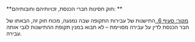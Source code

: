 **חוק חסינות חברי הכנסת, זכויותיהם וחובותיהם: **

[מקור: סעיף 6. ](https://he.wikisource.org/wiki/%D7%97%D7%95%D7%A7-%D7%99%D7%A1%D7%95%D7%93:_%D7%94%D7%9B%D7%A0%D7%A1%D7%AA#%D7%A1%D7%A2%D7%99%D7%A3_6)
התישנות של עבירות
התקופה שבה נמנעה, מכוח חוק זה, הבאתו של חבר הכנסת לדין על עבירה מסויימת – לא תבוא במנין תקופת ההתישנות לגבי אותה עבירה.